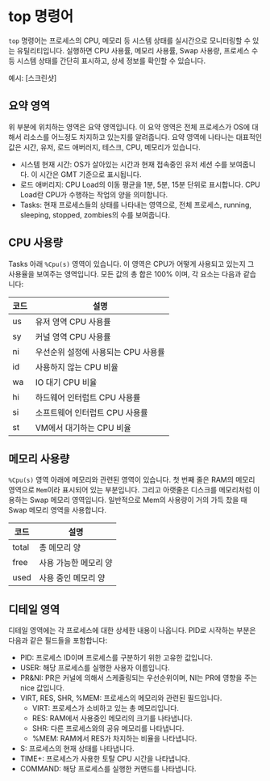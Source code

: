 # top 명령어

`top` 명령어는 프로세스의 CPU, 메모리 등 시스템 상태를 실시간으로 모니터링할 수 있는 유틸리티입니다. 실행하면 CPU 사용률, 메모리 사용률, Swap 사용량, 프로세스 수 등 시스템 상태를 간단히 표시하고, 상세 정보를 확인할 수 있습니다.

예시: [스크린샷]

## 요약 영역

위 부분에 위치하는 영역은 요약 영역입니다. 이 요약 영역은 전체 프로세스가 OS에 대해서 리소스를 어느정도 차지하고 있는지를 알려줍니다. 요약 영역에 나타나는 대표적인 값은 시간, 유저, 로드 애버러지, 테스크, CPU, 메모리가 있습니다.

- 시스템 현재 시간: OS가 살아있는 시간과 현재 접속중인 유저 세션 수를 보여줍니다. 이 시간은 GMT 기준으로 표시됩니다.
- 로드 애버리지: CPU Load의 이동 평균을 1분, 5분, 15분 단위로 표시합니다. CPU Load란 CPU가 수행하는 작업의 양을 의미합니다.
- Tasks: 현재 프로세스들의 상태를 나타내는 영역으로, 전체 프로세스, running, sleeping, stopped, zombies의 수를 보여줍니다.

## CPU 사용량

Tasks 아래 `%Cpu(s)` 영역이 있습니다. 이 영역은 CPU가 어떻게 사용되고 있는지 그 사용율을 보여주는 영역입니다. 모든 값의 총 합은 100% 이며, 각 요소는 다음과 같습니다:

코드 | 설명
--- | ---
us | 유저 영역 CPU 사용률
sy | 커널 영역 CPU 사용률
ni | 우선순위 설정에 사용되는 CPU 사용률
id | 사용하지 않는 CPU 비율
wa | IO 대기 CPU 비율
hi | 하드웨어 인터럽트 CPU 사용률
si | 소프트웨어 인터럽트 CPU 사용률
st | VM에서 대기하는 CPU 비율

## 메모리 사용량

`%Cpu(s)` 영역 아래에 메모리와 관련된 영역이 있습니다. 첫 번째 줄은 RAM의 메모리 영역으로 `Mem`이라 표시되어 있는 부분입니다. 그리고 아랫줄은 디스크를 메모리처럼 이용하는 Swap 메모리 영역입니다. 일반적으로 Mem의 사용량이 거의 가득 찼을 때 Swap 메모리 영역을 사용합니다.

코드 | 설명
--- | ---
total | 총 메모리 양
free | 사용 가능한 메모리 양
used | 사용 중인 메모리 양

## 디테일 영역

디테일 영역에는 각 프로세스에 대한 상세한 내용이 나옵니다. PID로 시작하는 부분은 다음과 같은 필드들을 포함합니다:

- PID: 프로세스 ID이며 프로세스를 구분하기 위한 고유한 값입니다.
- USER: 해당 프로세스를 실행한 사용자 이름입니다.
- PR&NI: PR은 커널에 의해서 스케줄링되는 우선순위이며, NI는 PR에 영향을 주는 nice 값입니다.
- VIRT, RES, SHR, %MEM: 프로세스의 메모리와 관련된 필드입니다.
    - VIRT: 프로세스가 소비하고 있는 총 메모리입니다.
    - RES: RAM에서 사용중인 메모리의 크기를 나타냅니다.
    - SHR: 다른 프로세스와의 공유 메모리를 나타냅니다.
    - %MEM: RAM에서 RES가 차지하는 비율을 나타냅니다.
- S: 프로세스의 현재 상태를 나타냅니다.
- TIME+: 프로세스가 사용한 토탈 CPU 시간을 나타냅니다.
- COMMAND: 해당 프로세스를 실행한 커맨드를 나타냅니다.

